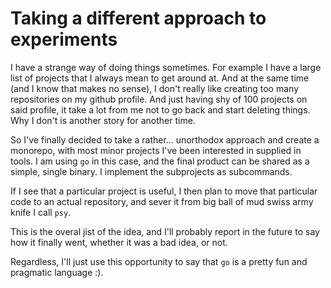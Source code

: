 # Taking a different approach to experiments

I have a strange way of doing things sometimes. For example I have a
large list of projects that I always mean to get around at. And at the
same time (and I know that makes no sense), I don't really like
creating too many repositories on my github profile. And just having
shy of 100 projects on said profile, it take a lot from me not to go
back and start deleting things. Why I don't is another story for
another time.

So I've finally decided to take a rather... unorthodox approach and
create a monorepo, with most minor projects I've been interested in
supplied in tools. I am using `go` in this case, and the final product
can be shared as a simple, single binary. I implement the subprojects
as subcommands.

If I see that a particular project is useful, I then plan to move that
particular code to an actual repository, and sever it from big ball of
mud swiss army knife I call `psy`.

This is the overal jist of the idea, and I'll probably report in the
future to say how it finally went, whether it was a bad idea, or not.

Regardless, I'll just use this opportunity to say that `go` is a
pretty fun and pragmatic language :).
